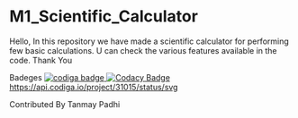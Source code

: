 # M1_Scientific_Calculator
Hello,
In this repository we have made a scientific calculator for performing few basic calculations.
U can check the various features available in the code.
Thank You


Badeges
<a href="https://app.codiga.io/public/user/github/tanmaypadhi08">
   <img src="https://api.codiga.io/public/badge/user/github/tanmaypadhi08?style=light" alt="codiga badge" />
</a>
[![Codacy Badge](https://app.codacy.com/project/badge/Grade/e75128e1c1a54bd7b7bf1ad1eaa1fe78)](https://www.codacy.com/gh/tanmaypadhi08/M1_Scientific_Calculator/dashboard?utm_source=github.com&amp;utm_medium=referral&amp;utm_content=tanmaypadhi08/M1_Scientific_Calculator&amp;utm_campaign=Badge_Grade)
https://api.codiga.io/project/31015/status/svg


Contributed By Tanmay Padhi

